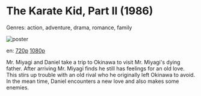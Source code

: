 # The Karate Kid, Part II (1986)

Genres: action, adventure, drama, romance, family

![poster](http://image.tmdb.org/t/p/w500/4zmEPGKrD3sgjHZUs99tknEBaJy.jpg)

en:
  [720p](magnet:?xt=urn:btih:5D9E6062A4AE77780F6A11338A0642C59D2140A2&tr=udp://glotorrents.pw:6969/announce&tr=udp://tracker.opentrackr.org:1337/announce&tr=udp://torrent.gresille.org:80/announce&tr=udp://tracker.openbittorrent.com:80&tr=udp://tracker.coppersurfer.tk:6969&tr=udp://tracker.leechers-paradise.org:6969&tr=udp://p4p.arenabg.ch:1337&tr=udp://tracker.internetwarriors.net:1337)
  [1080p](magnet:?xt=urn:btih:14CB4382A1D7AEE6AC7B96F4B4FA0694025D7541&tr=udp://glotorrents.pw:6969/announce&tr=udp://tracker.opentrackr.org:1337/announce&tr=udp://torrent.gresille.org:80/announce&tr=udp://tracker.openbittorrent.com:80&tr=udp://tracker.coppersurfer.tk:6969&tr=udp://tracker.leechers-paradise.org:6969&tr=udp://p4p.arenabg.ch:1337&tr=udp://tracker.internetwarriors.net:1337)
  


Mr. Miyagi and Daniel take a trip to Okinawa to visit Mr. Miyagi's dying father. After arriving Mr. Miyagi finds he still has feelings for an old love. This stirs up trouble with an old rival who he originally left Okinawa to avoid. In the mean time, Daniel encounters a new love and also makes some enemies.